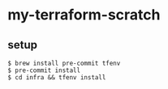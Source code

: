 # my-terraform-scratch

## setup
```
$ brew install pre-commit tfenv
$ pre-commit install
$ cd infra && tfenv install
```